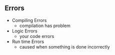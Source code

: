 ## Errors

- Compiling Errors
  - compilation has problem
- Logic Errors
  - your code errors
- Run time Errors
  - caused when something is done incorrectly